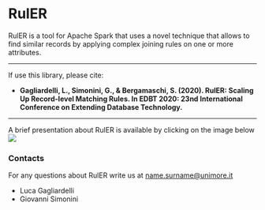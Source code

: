 # RulER
RulER is a tool for Apache Spark that uses a novel technique that allows to find similar records by applying complex joining rules on one or more attributes.

---

If use this library, please cite:

- **Gagliardelli, L., Simonini, G., & Bergamaschi, S. (2020). RulER: Scaling Up Record-level Matching Rules. In EDBT 2020: 23nd International Conference on Extending Database Technology.**

---


A brief presentation about RulER is available by clicking on the image below
[![](http://img.youtube.com/vi/ZuIre-WO3lY/0.jpg)](http://www.youtube.com/watch?v=ZuIre-WO3lY "")

### Contacts
For any questions about RulER write us at name.surname@unimore.it
* Luca Gagliardelli
* Giovanni Simonini
